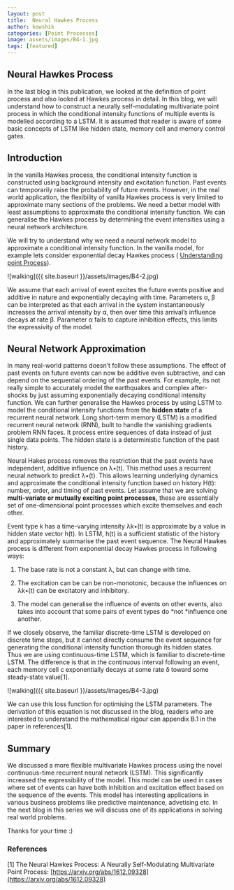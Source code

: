 ```yaml
---
layout: post
title:  Neural Hawkes Process
author: kowshik
categories: [Point Processes]
image: assets/images/B4-1.jpg
tags: [featured]
---
```



## Neural Hawkes Process

In the last blog in this publication, we looked at the definition of point process and also looked at Hawkes process in detail. In this blog, we will understand how to construct a neurally self-modulating multivariate point process in which the conditional intensity functions of multiple events is modelled according to a LSTM. It is assumed that reader is aware of some basic concepts of LSTM like hidden state, memory cell and memory control gates.

## Introduction

In the vanilla Hawkes process, the conditional intensity function is constructed using background intensity and excitation function. Past events can temporarily raise the probability of future events. However, in the real world application, the flexibility of vanilla Hawkes process is very limited to approximate many sections of the problems. We need a better model with least assumptions to approximate the conditional intensity function. We can generalise the Hawkes process by determining the event intensities using a neural network architecture.

We will try to understand why we need a neural network model to approximate a conditional intensity function. In the vanilla model, for example lets consider exponential decay Hawkes process ( [Understanding point Process](https://medium.com/point-processes/understanding-point-processes-6e3d2f6c5480)).

![walking]({{ site.baseurl }}/assets/images/B4-2.jpg)

We assume that each arrival of event excites the future events positive and additive in nature and exponentially decaying with time. Parameters α, β can be interpreted as that each arrival in the system instantaneously increases the arrival intensity by α, then over time this arrival’s influence decays at rate β. Parameter α fails to capture inhibition effects, this limits the expressivity of the model.

## Neural Network Approximation

In many real-world patterns doesn’t follow these assumptions. The effect of past events on future events can now be additive even subtractive, and can depend on the sequential ordering of the past events. For example, its not really simple to accurately model the earthquakes and complex after-shocks by just assuming exponentially decaying conditional intensity function. We can further generalise the Hawkes process by using LSTM to model the conditional intensity functions from the **hidden state** of a recurrent neural network. Long short-term memory (LSTM) is a modified recurrent neural network (RNN), built to handle the vanishing gradients problem RNN faces. It process entire sequences of data instead of just single data points. The hidden state is a deterministic function of the past history.

Neural Hakes process removes the restriction that the past events have independent, additive influence on λ٭(t). This method uses a recurrent neural network to predict λ٭(t). This allows learning underlying dynamics and approximate the conditional intensity function based on history H(t): number, order, and timing of past events. Let assume that we are solving **multi-variate or mutually exciting point processes,** these are essentially set of one-dimensional point processes which excite themselves and each other.

Event type k has a time-varying intensity λk٭(t) is approximate by a value in hidden state vector h(t). In LSTM, h(t) is a sufficient statistic of the history and approximately summarise the past event sequence. The Neural Hawkes process is different from exponential decay Hawkes process in following ways:

 1. The base rate is not a constant λ, but can change with time.

 2. The excitation can be can be non-monotonic, because the influences on λk٭(t) can be excitatory and inhibitory.

 3. The model can generalise the influence of events on other events, also takes into account that some pairs of event types do *not *influence one another.

If we closely observe, the familiar discrete-time LSTM is developed on discrete time steps, but it cannot directly consume the event sequence for generating the conditional intensity function thorough its hidden states. 
Thus we are using continuous-time LSTM, which is familiar to discrete-time LSTM. The difference is that in the continuous interval following an event, each memory cell c exponentially decays at some rate δ toward some steady-state value[1].

![walking]({{ site.baseurl }}/assets/images/B4-3.jpg)


We can use this loss function for optimising the LSTM parameters. The derivation of this equation is not discussed in the blog, readers who are interested to understand the mathematical rigour can appendix B.1 in the paper in references[1].

## Summary

We discussed a more flexible multivariate Hawkes process using the novel continuous-time recurrent neural network (LSTM). This significantly increased the expressibility of the model. This model can be used in cases where set of events can have both inhibition and excitation effect based on the sequence of the events. This model has interesting applications in various business problems like predictive maintenance, advetising etc. In the next blog in this series we will discuss one of its applications in solving real world problems.

Thanks for your time :)

### References

[1] The Neural Hawkes Process: A Neurally Self-Modulating Multivariate Point Process: [https://arxiv.org/abs/1612.09328](https://arxiv.org/abs/1612.09328)

